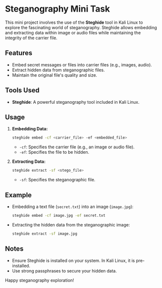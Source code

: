 # Steganography Mini Task

This mini project involves the use of the **Steghide** tool in Kali Linux to explore the fascinating world of steganography. Steghide allows embedding and extracting data within image or audio files while maintaining the integrity of the carrier file.

## Features
- Embed secret messages or files into carrier files (e.g., images, audio).
- Extract hidden data from steganographic files.
- Maintain the original file's quality and size.

## Tools Used
- **Steghide**: A powerful steganography tool included in Kali Linux.

## Usage
1. **Embedding Data:**
   ```bash
   steghide embed -cf <carrier_file> -ef <embedded_file>
   ```
   - `-cf`: Specifies the carrier file (e.g., an image or audio file).
   - `-ef`: Specifies the file to be hidden.

2. **Extracting Data:**
   ```bash
   steghide extract -sf <stego_file>
   ```
   - `-sf`: Specifies the steganographic file.

## Example
- Embedding a text file (`secret.txt`) into an image (`image.jpg`):
  ```bash
  steghide embed -cf image.jpg -ef secret.txt
  ```
- Extracting the hidden data from the steganographic image:
  ```bash
  steghide extract -sf image.jpg
  ```

## Notes
- Ensure Steghide is installed on your system. In Kali Linux, it is pre-installed.
- Use strong passphrases to secure your hidden data.

Happy steganography exploration!

